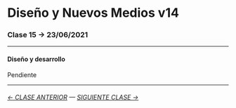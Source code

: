 # Diseño y Nuevos Medios v14 

### Clase 15 → 23/06/2021

- - - -  - - 

#### Diseño y desarrollo

Pendiente

- - - - - - - 

###### [← CLASE ANTERIOR](https://github.com/profesorfaco/dno037-2021/tree/main/clase-14) — [SIGUIENTE CLASE →](https://github.com/profesorfaco/dno037-2021/tree/main/clase-16)